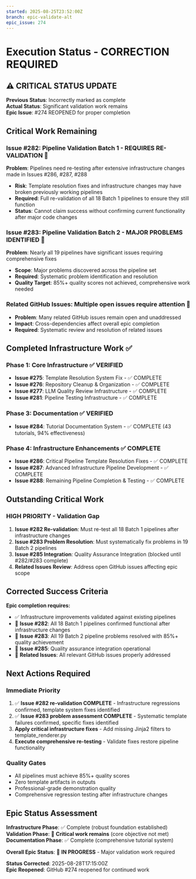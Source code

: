 ```yaml
---
started: 2025-08-25T23:52:00Z
branch: epic-validate-alt
epic_issue: 274
---
```


# Execution Status - CORRECTION REQUIRED

## ⚠️ CRITICAL STATUS UPDATE

**Previous Status**: Incorrectly marked as complete  
**Actual Status**: Significant validation work remains  
**Epic Issue**: #274 REOPENED for proper completion

## Critical Work Remaining

### **Issue #282**: Pipeline Validation Batch 1 - REQUIRES RE-VALIDATION 🔴
**Problem**: Pipelines need re-testing after extensive infrastructure changes made in Issues #286, #287, #288
- **Risk**: Template resolution fixes and infrastructure changes may have broken previously working pipelines
- **Required**: Full re-validation of all 18 Batch 1 pipelines to ensure they still function
- **Status**: Cannot claim success without confirming current functionality after major code changes

### **Issue #283**: Pipeline Validation Batch 2 - MAJOR PROBLEMS IDENTIFIED 🔴
**Problem**: Nearly all 19 pipelines have significant issues requiring comprehensive fixes
- **Scope**: Major problems discovered across the pipeline set
- **Required**: Systematic problem identification and resolution  
- **Quality Target**: 85%+ quality scores not achieved, comprehensive work needed

### **Related GitHub Issues**: Multiple open issues require attention 🔴
- **Problem**: Many related GitHub issues remain open and unaddressed
- **Impact**: Cross-dependencies affect overall epic completion
- **Required**: Systematic review and resolution of related issues

## Completed Infrastructure Work ✅

### **Phase 1: Core Infrastructure** ✅ VERIFIED
- **Issue #275**: Template Resolution System Fix - ✅ COMPLETE
- **Issue #276**: Repository Cleanup & Organization - ✅ COMPLETE  
- **Issue #277**: LLM Quality Review Infrastructure - ✅ COMPLETE
- **Issue #281**: Pipeline Testing Infrastructure - ✅ COMPLETE

### **Phase 3: Documentation** ✅ VERIFIED
- **Issue #284**: Tutorial Documentation System - ✅ COMPLETE (43 tutorials, 94% effectiveness)

### **Phase 4: Infrastructure Enhancements** ✅ COMPLETE
- **Issue #286**: Critical Pipeline Template Resolution Fixes - ✅ COMPLETE
- **Issue #287**: Advanced Infrastructure Pipeline Development - ✅ COMPLETE  
- **Issue #288**: Remaining Pipeline Completion & Testing - ✅ COMPLETE

## Outstanding Critical Work

### **HIGH PRIORITY - Validation Gap**
1. **Issue #282 Re-validation**: Must re-test all 18 Batch 1 pipelines after infrastructure changes
2. **Issue #283 Problem Resolution**: Must systematically fix problems in 19 Batch 2 pipelines
3. **Issue #285 Integration**: Quality Assurance Integration (blocked until #282/#283 complete)
4. **Related Issues Review**: Address open GitHub issues affecting epic scope

## Corrected Success Criteria

**Epic completion requires:**
- ✅ Infrastructure improvements validated against existing pipelines  
- 🔴 **Issue #282**: All 18 Batch 1 pipelines confirmed functional after infrastructure changes
- 🔴 **Issue #283**: All 19 Batch 2 pipeline problems resolved with 85%+ quality achievement
- 🔴 **Issue #285**: Quality assurance integration operational
- 🔴 **Related Issues**: All relevant GitHub issues properly addressed

## Next Actions Required

### **Immediate Priority**
1. ✅ **Issue #282 re-validation COMPLETE** - Infrastructure regressions confirmed, template system fixes identified
2. ✅ **Issue #283 problem assessment COMPLETE** - Systematic template failures confirmed, specific fixes identified  
3. **Apply critical infrastructure fixes** - Add missing Jinja2 filters to template_renderer.py
4. **Execute comprehensive re-testing** - Validate fixes restore pipeline functionality

### **Quality Gates**
- All pipelines must achieve 85%+ quality scores
- Zero template artifacts in outputs
- Professional-grade demonstration quality
- Comprehensive regression testing after infrastructure changes

## Epic Status Assessment

**Infrastructure Phase**: ✅ Complete (robust foundation established)  
**Validation Phase**: 🔴 **Critical work remains** (core objective not met)  
**Documentation Phase**: ✅ Complete (comprehensive tutorial system)  

**Overall Epic Status**: 🔄 **IN PROGRESS** - Major validation work required

**Status Corrected**: 2025-08-28T17:15:00Z  
**Epic Reopened**: GitHub #274 reopened for continued work
